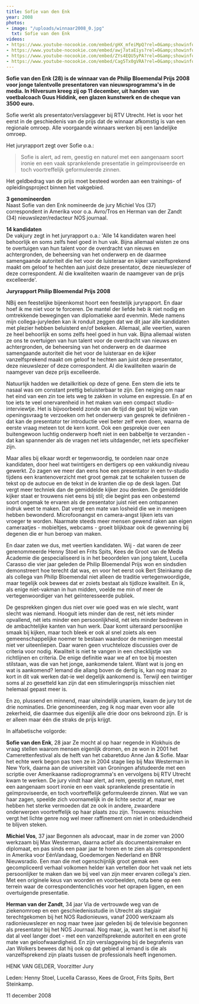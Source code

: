 ```yaml
---
title: Sofie van den Enk
year: 2008
photos:
- image: "/uploads/winnaar2008_0.jpg"
  txt: Sofie van den Enk
videos:
- https://www.youtube-nocookie.com/embed/gHX_mfeiMpQ?rel=0&amp;showinfo=0
- https://www.youtube-nocookie.com/embed/awj7ataEiys?rel=0&amp;showinfo=0
- https://www.youtube-nocookie.com/embed/ZYs4EQU5yPA?rel=0&amp;showinfo=0
- https://www.youtube-nocookie.com/embed/Cag5Tx0gVRA?rel=0&amp;showinfo=0
---
```


**Sofie van den Enk (28) is de winnaar van de Philip Bloemendal Prijs 2008 voor jonge talentvolle presentatoren van nieuwsprogramma's in de media. In Hilversum kreeg zij op 11 december, uit handen van voetbalcoach Guus Hiddink, een glazen kunstwerk en de cheque van 3500 euro.**

Sofie werkt als presentator/verslaggever bij RTV Utrecht. Het is voor het eerst in de geschiedenis van de prijs dat de winnaar afkomstig is van een regionale omroep. Alle voorgaande winnaars werken bij een landelijke omroep.

<!--more-->

Het juryrapport zegt over Sofie o.a.:

> Sofie is alert, ad rem, geestig en naturel met een aangenaam soort ironie en een vaak sprankelende presentatie in geïmproviseerde en toch voortreffelijk geformuleerde zinnen.

Het geldbedrag van de prijs moet besteed worden aan een trainings- of opleidingsproject binnen het vakgebied.

**3 genomineerden**  
Naast Sofie van den Enk nomineerde de jury Michiel Vos (37) correspondent in Amerika voor o.a. Avro/Tros en Herman van der Zandt (34) nieuwslezer/redacteur NOS journaal.

**14 kandidaten**  
De vakjury zegt in het juryrapport o.a.: 'Alle 14 kandidaten waren heel behoorlijk en soms zelfs heel goed in hun vak. Bijna allemaal wisten ze ons te overtuigen van hun talent voor de overdracht van nieuws en achtergronden, de beheersing van het onderwerp en de daarmee samengaande autoriteit die het voor de luisteraar en kijker vanzelfsprekend maakt om geloof te hechten aan juist deze presentator, deze nieuwslezer of deze correspondent. Al die kwaliteiten waarin de naamgever van de prijs excelleerde'.

**Juryrapport Philip Bloemendal Prijs 2008**

NBij een feestelijke bijeenkomst hoort een feestelijk juryrapport. En daar hoef ik me niet voor te forceren. De mantel der liefde heb ik niet nodig en omtrekkende bewegingen van diplomatieke aard evenmin. Mede namens mijn collega-juryleden kan ik ronduit zeggen dat we dit jaar álle kandidaten met plezier hebben beluisterd en/of bekeken. Allemaal, alle veertien, waren ze heel behoorlijk en soms zelfs heel goed in hun vak. Bijna allemaal wisten ze ons te overtuigen van hun talent voor de overdracht van nieuws en achtergronden, de beheersing van het onderwerp en de daarmee samengaande autoriteit die het voor de luisteraar en de kijker vanzelfsprekend maakt om geloof te hechten aan juist deze presentator, deze nieuwslezer of deze correspondent. Al die kwaliteiten waarin de naamgever van deze prijs excelleerde.

Natuurlijk hadden we detailkritiek op deze of gene. Een stem die iets te nasaal was om constant prettig beluisterbaar te zijn. Een neiging om naar het eind van een zin toe iets weg te zakken in volume en expressie. En af en toe iets te veel onervarenheid in het maken van een compact studio-interviewtje. Het is bijvoorbeeld zonde van de tijd de gast bij wijze van openingsvraag te verzoeken om het onderwerp van gesprek te definiëren - dat kan de presentator ter introductie veel beter zelf even doen, waarna de eerste vraag meteen tot de kern komt. Ook een gesprekje over een buitengewoon luchtig onderwerp hoeft niet in een babbeltje te verzanden - dat kan spannender als de vragen net iets uitdagender, net iets specifieker zijn.

Maar alles bij elkaar wordt er tegenwoordig, te oordelen naar onze kandidaten, door heel wat twintigers en dertigers op een vakkundig niveau gewerkt. Zo zagen we meer dan eens hoe een presentator in een tv-studio tijdens een krantenoverzicht met groot gemak zat te schakelen tussen de tekst op de autocue en de tekst in de kranten die op de desk lagen. Dat vergt meer techniek dan de gemiddelde kijker zou denken. De gemiddelde kijker staat er trouwens niet eens bij stil; die begint pas een onbestemd soort ongemak te ervaren als de presentator juist níet een ontspannen indruk weet te maken. Dat vergt een mate van losheid die we in menigeen hebben bewonderd. Microfoonangst en camera-angst lijken iets van vroeger te worden. Naarmate steeds meer mensen gewend raken aan eigen cameraatjes - mobieltjes, webcams - groeit blijkbaar ook de gewenning bij degenen die er hun beroep van maken.

En daar zaten we dus, met veertien kandidaten. Wij - dat waren de zeer gerenommeerde Henny Stoel en Frits Spits, Kees de Groot van de Media Academie die gespecialiseerd is in het beoordelen van jong talent, Lucella Carasso die vier jaar geleden de Philip Bloemendal Prijs won en sindsdien demonstreert hoe terecht dat was, en voor het eerst ook Bert Steinkamp die als collega van Philip Bloemendal niet alleen de traditie vertegenwoordigde, maar tegelijk ook bewees dat er zoiets bestaat als tijdloze kwaliteit. En ik, als enige niet-vakman in hun midden, voelde me min of meer de vertegenwoordiger van het geïnteresseerde publiek.

De gesprekken gingen dus niet over wie goed was en wie slecht, want slecht was niemand. Hooguit iets minder dan de rest, nét iets minder opvallend, nét iets minder een persoonlijkheid, nét iets minder bedreven in de ambachtelijke kanten van hun werk. Daar komt uiteraard persoonlijke smaak bij kijken, maar toch bleek er ook al snel zoiets als een gemeenschappelijke noemer te bestaan waardoor de meningen meestal niet ver uiteenliepen. Daar waren geen vruchteloze discussies over de criteria voor nodig. Kwaliteit is niet te vangen in een checklijstje van richtlijnen en criteria. De enige definitie waar we af en toe bij moesten stilstaan, was die van het jonge, aankomende talent. Want wat is jong en wat is aankomend? Iemand die allang boven de dertig is, kan nog maar zo kort in dit vak werken dat-ie wel degelijk aankomend is. Terwijl een twintiger soms al zo gesetteld kan zijn dat een stimuleringsprijs misschien niet helemaal gepast meer is.

En zo, plussend en minnend, maar uiteindelijk unaniem, kwam de jury tot de drie nominaties. Drie genomineerden, zeg ik nog maar even voor alle zekerheid, die daarmee dus eigenlijk alle drie door ons bekroond zijn. Er is er alleen maar één die straks de prijs krijgt.

In alfabetische volgorde:

**Sofie van den Enk**, 28 jaar
Ze mocht al op haar negende in Klokhuis de vraag stellen waarom mensen eigenlijk dromen, en ze won in 2001 het Camerettenfestival als de helft van het cabaretduo Anne Jan & Sofie. Maar het echte werk begon pas toen ze in 2004 stage liep bij Max Westerman in New York, daarna aan de universiteit van Groningen afstudeerde met een scriptie over Amerikaanse radioprogramma's en vervolgens bij RTV Utrecht kwam te werken. De jury vindt haar alert, ad rem, geestig en naturel, met een aangenaam soort ironie en een vaak sprankelende presentatie in geïmproviseerde, en toch voortreffelijk geformuleerde zinnen. Wat we van haar zagen, speelde zich voornamelijk in de lichte sector af, maar we hebben het sterke vermoeden dat ze ook in andere, zwaardere onderwerpen voortreffelijk op haar plaats zou zijn. Trouwens: misschien vergt het lichte genre nog wel meer raffinement om niet in onbeduidendheid te blijven steken.

**Michiel Vos**, 37 jaar
Begonnen als advocaat, maar in de zomer van 2000 werkzaam bij Max Westerman, daarna actief als documentairemaker en diplomaat, en pas sinds een paar jaar te horen en te zien als correspondent in Amerika voor EénVandaag, Goedemorgen Nederland en BNR Nieuwsradio. Een man die met ogenschijnlijk groot gemak een gecompliceerd verhaal volkomen helder kan vertellen door het vaak net iets persoonlijker te maken dan we bij veel van zijn meer ervaren collega's zien. Met een originele keus van woorden en voorbeelden, nota bene op een terrein waar de correspondentenclichés voor het oprapen liggen, en een overtuigende presentatie.

**Herman van der Zandt**, 34 jaar
Via de vertrouwde weg van de ziekenomroep en een geschiedenisstudie in Utrecht als stagiair terechtgekomen bij het NOS Radionieuws, vanaf 2000 werkzaam als radionieuwslezer en nog maar twee jaar geleden bij de televisie begonnen als presentator bij het NOS Journaal. Nog maar, ja, want het is net alsof hij dat al veel langer doet - met een vanzelfsprekende autoriteit en een grote mate van geloofwaardigheid. En zijn verslaggeving bij de begrafenis van Jan Wolkers bewees dat hij ook op dat gebied al iemand is die als vanzelfsprekend zijn plaats tussen de professionals heeft ingenomen. 

HENK VAN GELDER, 
Voorzitter Jury

Leden: Henny Stoel, Lucella Carasso, Kees de Groot, Frits Spits, Bert Steinkamp.

11 december 2008
